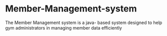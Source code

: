 # Member-Management-system
The Member Management system is a java- based system designed to help gym administrators in managing  member data efficiently
